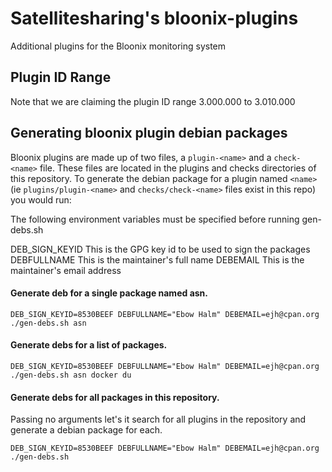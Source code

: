 # Satellitesharing's bloonix-plugins

Additional plugins for the Bloonix monitoring system


## Plugin ID Range

Note that we are claiming the plugin ID range 3.000.000 to 3.010.000

## Generating bloonix plugin debian packages

Bloonix plugins are made up of two files, a `plugin-<name>` and a
`check-<name>` file. These files are located in the plugins and checks 
directories of this repository. To generate the debian package for a 
plugin named `<name>` (ie `plugins/plugin-<name>` and `checks/check-<name>` 
files exist in this repo) you would run:

The following environment variables must be specified before running
gen-debs.sh

DEB_SIGN_KEYID  This is the GPG key id to be used to sign the packages
DEBFULLNAME     This is the maintainer's full name
DEBEMAIL        This is the maintainer's email address

#### Generate deb for a single package named asn.

`DEB_SIGN_KEYID=8530BEEF DEBFULLNAME="Ebow Halm" DEBEMAIL=ejh@cpan.org ./gen-debs.sh asn`

#### Generate debs for a list of packages.

`DEB_SIGN_KEYID=8530BEEF DEBFULLNAME="Ebow Halm" DEBEMAIL=ejh@cpan.org ./gen-debs.sh asn docker du`

#### Generate debs for all packages in this repository.

Passing no arguments let's it search for all plugins in the repository
and generate a debian package for each.

`DEB_SIGN_KEYID=8530BEEF DEBFULLNAME="Ebow Halm" DEBEMAIL=ejh@cpan.org ./gen-debs.sh`
